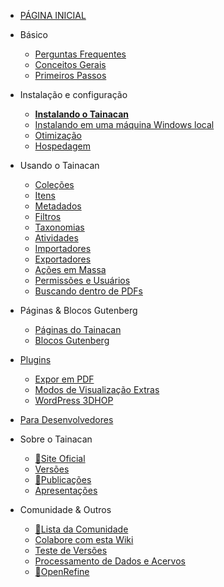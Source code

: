 * [PÁGINA INICIAL](/pt-br/README)

* Básico
    * [Perguntas Frequentes](/pt-br/faq "Perguntas Frequentes sobre o Tainacan - Tainacan Wiki")
    * [Conceitos Gerais](/pt-br/general-concepts " Conceitos Gerais sobre o Tainacan - Tainacan Wiki")
    * [Primeiros Passos](/pt-br/getting-started "Primeiros Passos com o Tainacan - Tainacan Wiki")
* Instalação e configuração
    * [**Instalando o Tainacan**](/pt-br/instalacao "Instalando o Tainacan - Tainacan Wiki")
    * [Instalando em uma máquina Windows local](/pt-br/xampp "Instalando o plugin em uma máquina Windows local (sem servidor) - Tainacan Wiki")
    * [Otimização](/pt-br/optimization "Estratégias para Otimização do plugin Tainacan - Tainacan Wiki")
    * [Hospedagem](/pt-br/hosting "Opções de Hospedagem do Plugin Tainacan - Tainacan Wiki")
* Usando o Tainacan
    * [Coleções](/pt-br/collections "O que são e como gerenciar Coleções no Tainacan - Tainacan Wiki")
    * [Itens](/pt-br/items "O que são e como gerenciar Itens no Tainacan  - Tainacan Wiki")
    * [Metadados](/pt-br/metadata "O que são e como gerenciar Metadados no Tainacan  - Tainacan Wiki")
    * [Filtros](/pt-br/filters "O que são e como gerenciar Filtros no Tainacan  - Tainacan Wiki")
    * [Taxonomias](/pt-br/taxonomies "O que são e como gerenciar Taxonomias no Tainacan  - Tainacan Wiki")
    * [Atividades](/pt-br/activities "O que são e como usar Atividades - ou Logs - no Tainacan  - Tainacan Wiki")
    * [Importadores](/pt-br/importers "O que são e como usar Importadores no Tainacan - Tainacan Wiki")
    * [Exportadores](/pt-br/exporters "O que são e como usar Exportadores no Tainacan - Tainacan Wiki")
    * [Ações em Massa](/pt-br/bulk-actions "Aplicando ações em Massa no Tainacan - Tainacan Wiki")
    * [Permissões e Usuários](/pt-br/users-roles.md "Gerenciando Permissões e Funções de Usuários no Tainacan - Tainacan Wiki")
    * [Buscando dentro de PDFs](indexing-pdf.md "Realizando buscas dentro de PDFs via Tainacan - Tainacan Wiki")
* Páginas & Blocos Gutenberg
    * [Páginas do Tainacan](/pt-br/tainacan-pages.md "As Páginas geradas pelo plugin Tainacan - Tainacan Wiki")
    * [Blocos Gutenberg](/pt-br/gutenberg-blocks.md "Os Blocos Gutenberg do Tainacan - Tainacan Wiki")
* [Plugins](/pt-br/plugins "Plugins para complementar as funcionalidades do Tainacan - Tainacan Wiki")
    * [Expor em PDF](/pt-br/plugin-pdf-exposer "O plugin de Expositor em PDF para o Tainacan - Tainacan Wiki")
    * [Modos de Visualização Extras](/pt-br/plugin-extra-view-modes "Um plugin de modos de visualização extras para o Tainacan - Tainacan Wiki")
    * [WordPress 3DHOP](/pt-br/plugin-3d-hop "Um plugin para renderizar objetos 3D via 3DHOP no Tainacan - Tainacan Wiki")
* [Para Desenvolvedores](/dev/ "Sessão de Páginas para Desenvolvedores - Tainacan Wiki")
* Sobre o Tainacan
    * [:link:Site Oficial](https://tainacan.org/ ':ignore')
    * [Versões](/pt-br/releases "Versões Lançadas - Tainacan Wiki")
    * [:link:Publicações](http://pesquisa.medialab.ufg.br/artigos/ ':ignore')
    * [Apresentações](/pt-br/presentations "Apresentações relacionadas ao Tainacan - Tainacan Wiki")
* Comunidade & Outros
    * [:link:Lista da Comunidade](https://lists.riseup.net/www/subscribe/tainacan ':ignore')
    * [Colabore com esta Wiki](/pt-br/CONTRIBUTING "Como contribuir com a Wiki do Tainacan - Tainacan Wiki")
    * [Teste de Versões](/pt-br/release-testing.md "Como realizar testes de versões do Tainacan - Tainacan Wiki") 
    * [Processamento de Dados e Acervos](/pt-br/data-processing "Um pouco sobre Processamento de Dados e Acervos - Tainacan Wiki")
    * [:link:OpenRefine](http://openrefine.org/ ':ignore')
 
